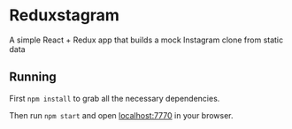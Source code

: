 # Reduxstagram

A simple React + Redux app that builds a mock Instagram clone from static data

## Running

First `npm install` to grab all the necessary dependencies.

Then run `npm start` and open <localhost:7770> in your browser.
